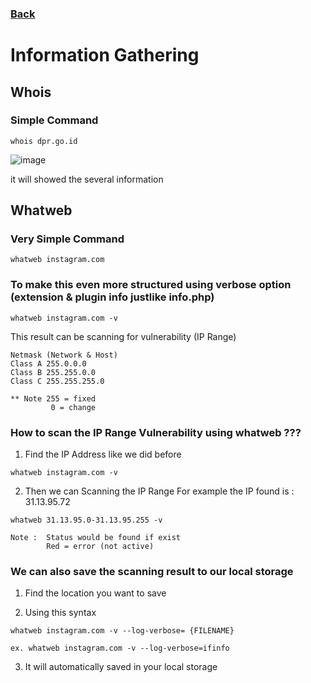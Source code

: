 ### [Back](https://github.com/kokurate/MyProgress/blob/main/From%20Python%20Project%20Youtube/introduction.md)


# Information Gathering


## Whois


### Simple Command 
```
whois dpr.go.id

```
![image](https://user-images.githubusercontent.com/85746411/217159090-7a4970fa-5b2e-49b7-9114-5c46cc046e23.png)

it will showed the several information


## Whatweb
### Very Simple Command
```
whatweb instagram.com
```

### To make this even more structured using verbose option (extension & plugin info justlike info.php)
```
whatweb instagram.com -v
```
This result can be scanning for vulnerability (IP Range)
```
Netmask (Network & Host)
Class A 255.0.0.0
Class B 255.255.0.0
Class C 255.255.255.0

** Note 255 = fixed
         0 = change
```

### How to scan the IP Range Vulnerability using whatweb ???

1. Find the IP Address like we did before
```
whatweb instagram.com -v
```

2. Then we can Scanning the IP Range
   For example the IP found is : 31.13.95.72
```
whatweb 31.13.95.0-31.13.95.255 -v

Note :  Status would be found if exist
        Red = error (not active)
```

### We can also save the scanning result to our local storage
1. Find the location you want to save

2. Using this syntax
```
whatweb instagram.com -v --log-verbose= {FILENAME}

ex. whatweb instagram.com -v --log-verbose=ifinfo
```

3. It will automatically saved in your local storage



